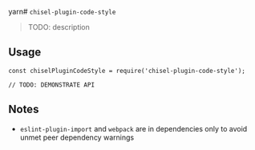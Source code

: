yarn# `chisel-plugin-code-style`

> TODO: description

## Usage

```
const chiselPluginCodeStyle = require('chisel-plugin-code-style');

// TODO: DEMONSTRATE API
```

## Notes

- `eslint-plugin-import` and `webpack` are in dependencies only to avoid unmet peer dependency warnings
